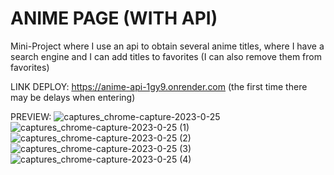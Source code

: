 # ANIME PAGE (WITH API)
Mini-Project where I use an api to obtain several anime titles, where I have a search engine and I can add titles to favorites (I can also remove them from favorites)

LINK DEPLOY: https://anime-api-1gy9.onrender.com (the first time there may be delays when entering)

PREVIEW:
![captures_chrome-capture-2023-0-25](https://user-images.githubusercontent.com/83016257/214660153-18305160-a7e7-4d0b-95ab-4a59e2abcaf3.png)
![captures_chrome-capture-2023-0-25 (1)](https://user-images.githubusercontent.com/83016257/214660165-b97eae33-e460-4f54-8a5d-c4ed6f2b2eb1.png)
![captures_chrome-capture-2023-0-25 (2)](https://user-images.githubusercontent.com/83016257/214660172-b1439061-cfca-4fb7-b8db-9c0552781ab2.png)
![captures_chrome-capture-2023-0-25 (3)](https://user-images.githubusercontent.com/83016257/214660205-f680e2d5-55a9-4897-b9d2-125c4e0b4cd2.png)
![captures_chrome-capture-2023-0-25 (4)](https://user-images.githubusercontent.com/83016257/214660212-814a8ff0-8e77-41ac-bee6-1bfae80734c3.png)
